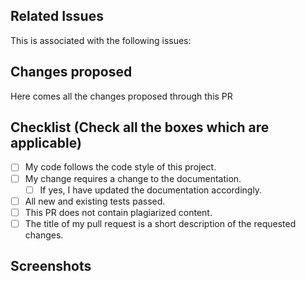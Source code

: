 ## Related Issues

This is associated with the following issues:

<!--Type in all related/resolved issues through this pull request ex : #1 -->

## Changes proposed

Here comes all the changes proposed through this PR

<!-- Write down all the changes made-->

## Checklist (Check all the boxes which are applicable)

- [ ] My code follows the code style of this project.
- [ ] My change requires a change to the documentation.
  - [ ] If yes, I have updated the documentation accordingly.
- [ ] All new and existing tests passed.
- [ ] This PR does not contain plagiarized content.
- [ ] The title of my pull request is a short description of the requested changes.

<!-- Check all the boxes which are applicable to check the box correct follow the following conventions-->
<!--
[x] - Correct
[X] - Correct
-->

## Screenshots

<!-- Any screenshots to support your changes -->
